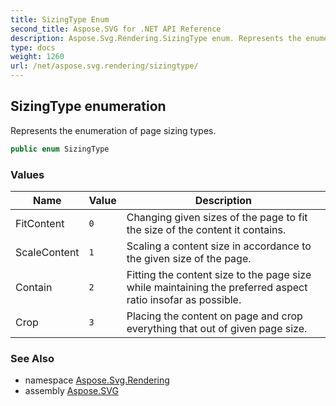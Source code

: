 ```yaml
---
title: SizingType Enum
second_title: Aspose.SVG for .NET API Reference
description: Aspose.Svg.Rendering.SizingType enum. Represents the enumeration of page sizing types
type: docs
weight: 1260
url: /net/aspose.svg.rendering/sizingtype/
---
```

## SizingType enumeration

Represents the enumeration of page sizing types.

```csharp
public enum SizingType
```

### Values

| Name | Value | Description |
| --- | --- | --- |
| FitContent | `0` | Changing given sizes of the page to fit the size of the content it contains. |
| ScaleContent | `1` | Scaling a content size in accordance to the given size of the page. |
| Contain | `2` | Fitting the content size to the page size while maintaining the preferred aspect ratio insofar as possible. |
| Crop | `3` | Placing the content on page and crop everything that out of given page size. |

### See Also

* namespace [Aspose.Svg.Rendering](../../aspose.svg.rendering/)
* assembly [Aspose.SVG](../../)
